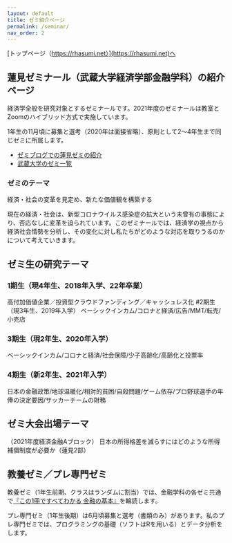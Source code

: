```yaml
---
layout: default
title: ゼミ紹介ページ
permalink: /seminar/
nav_order: 2
---
```

[トップページ（https://rhasumi.net）](https://rhasumi.net)へ

## 蓮見ゼミナール（武蔵大学経済学部金融学科）の紹介ページ
経済学全般を研究対象とするゼミナールです。2021年度のゼミナールは教室とZoomのハイブリッド方式で実施しています。

1年生の11月頃に募集と選考（2020年は面接省略）、原則として2～4年生まで同じゼミに所属します。

- [ゼミブログでの蓮見ゼミの紹介](https://www.musashi.ac.jp/seminar_blog/economics/20201014.htm)
- [武蔵大学のゼミ一覧](https://www.musashi.ac.jp/seminar/kosei/seminar/index.html)

### ゼミのテーマ
経済・社会の変革を見定め、新たな価値観を構築する

現在の経済・社会は、新型コロナウイルス感染症の拡大という未曾有の事態により、否応なしに変革を迫られています。このゼミナールでは、経済学の視点から経済社会情勢を分析し、その変化に対し私たちがどのような対応を取りうるのかについて考えていきます。

## ゼミ生の研究テーマ
### 1期生（現4年生、2018年入学、22年卒業）
高付加価値企業／投資型クラウドファンディング／キャッシュレス化
#2期生（現3年生、2019年入学）
ベーシックインカム/コロナと経済/広告/MMT/転売/小売店
### 3期生（現2年生、2020年入学）
ベーシックインカム/コロナと経済/社会保障/少子高齢化/高齢化と投票率
### 4期生（新2年生、2021年入学）
日本の金融政策/地球温暖化/相対的貧困/自殺問題/ゲーム依存/プロ野球選手の年俸の決定要因/サッカーチームの財務

## ゼミ大会出場テーマ
（2021年度経済金融Aブロック）
日本の所得格差を減らすにはどのような所得補償制度が必要か（蓮見2部）

## 教養ゼミ／プレ専門ゼミ
教養ゼミ（1年生前期、クラスはランダムに割当）では、金融学科の各ゼミ共通で[『この1冊ですべてわかる 金融の基本』](https://www.amazon.co.jp/dp/4534044984)を輪読します。

プレ専門ゼミ（1年生後期）は6月頃募集と選考（書類のみ）があります。私のプレ専門ゼミでは、プログラミングの基礎（ソフトはRを用いる）とデータ分析をします。
